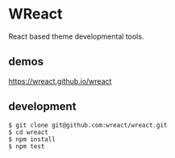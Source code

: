 # WReact

React based theme developmental tools.

## demos

https://wreact.github.io/wreact

## development

```shell
$ git clone git@github.com:wreact/wreact.git
$ cd wreact
$ npm install
$ npm test
```
